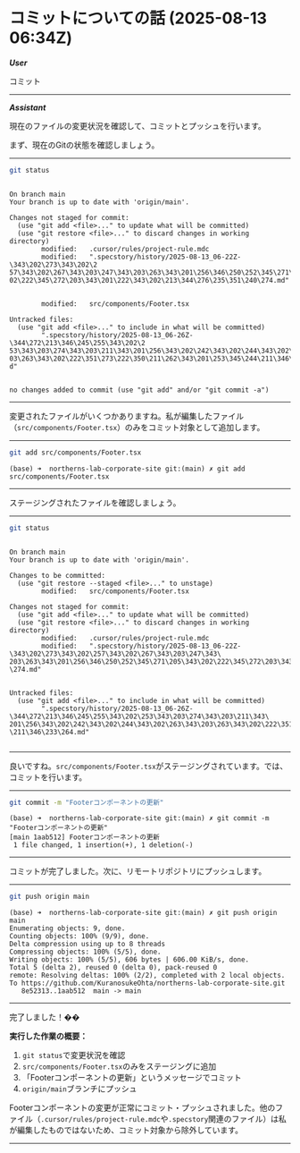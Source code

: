 <!-- Generated by SpecStory -->

# コミットについての話 (2025-08-13 06:34Z)

_**User**_

コミット

---

_**Assistant**_

現在のファイルの変更状況を確認して、コミットとプッシュを行います。

まず、現在のGitの状態を確認しましょう。


---

```bash
git status
```

```

On branch main
Your branch is up to date with 'origin/main'.

Changes not staged for commit:
  (use "git add <file>..." to update what will be committed)
  (use "git restore <file>..." to discard changes in working directory)
        modified:   .cursor/rules/project-rule.mdc
        modified:   ".specstory/history/2025-08-13_06-22Z-\343\202\273\343\202\2
57\343\202\267\343\203\247\343\203\263\343\201\256\346\250\252\345\271\205\343\2
02\222\345\272\203\343\201\222\343\202\213\344\276\235\351\240\274.md"

             
        modified:   src/components/Footer.tsx

Untracked files:
  (use "git add <file>..." to include in what will be committed)
        ".specstory/history/2025-08-13_06-26Z-\344\272\213\346\245\255\343\202\2
53\343\203\274\343\203\211\343\201\256\343\202\242\343\202\244\343\202\263\343\2
03\263\343\202\222\351\273\222\350\211\262\343\201\253\345\244\211\346\233\264.m
d"
             

no changes added to commit (use "git add" and/or "git commit -a")
```

---

変更されたファイルがいくつかありますね。私が編集したファイル（`src/components/Footer.tsx`）のみをコミット対象として追加します。


---

```bash
git add src/components/Footer.tsx
```

```
(base) ➜  northerns-lab-corporate-site git:(main) ✗ git add src/components/Footer.tsx
```

---

ステージングされたファイルを確認しましょう。


---

```bash
git status
```

```

On branch main
Your branch is up to date with 'origin/main'.

Changes to be committed:
  (use "git restore --staged <file>..." to unstage)
        modified:   src/components/Footer.tsx

Changes not staged for commit:
  (use "git add <file>..." to update what will be committed)
  (use "git restore <file>..." to discard changes in working directory)
        modified:   .cursor/rules/project-rule.mdc
        modified:   ".specstory/history/2025-08-13_06-22Z-\343\202\273\343\202\257\343\202\267\343\203\247\343\
203\263\343\201\256\346\250\252\345\271\205\343\202\222\345\272\203\343\201\222\343\202\213\344\276\235\351\240
\274.md"


Untracked files:
  (use "git add <file>..." to include in what will be committed)
        ".specstory/history/2025-08-13_06-26Z-\344\272\213\346\245\255\343\202\253\343\203\274\343\203\211\343\
201\256\343\202\242\343\202\244\343\202\263\343\203\263\343\202\222\351\273\222\350\211\262\343\201\253\345\244
\211\346\233\264.md"


```

---

良いですね。`src/components/Footer.tsx`がステージングされています。では、コミットを行います。


---

```bash
git commit -m "Footerコンポーネントの更新"
```

```
(base) ➜  northerns-lab-corporate-site git:(main) ✗ git commit -m "Footerコンポーネントの更新"
[main 1aab512] Footerコンポーネントの更新
 1 file changed, 1 insertion(+), 1 deletion(-)
```

---

コミットが完了しました。次に、リモートリポジトリにプッシュします。


---

```bash
git push origin main
```

```
(base) ➜  northerns-lab-corporate-site git:(main) ✗ git push origin main
Enumerating objects: 9, done.
Counting objects: 100% (9/9), done.
Delta compression using up to 8 threads
Compressing objects: 100% (5/5), done.
Writing objects: 100% (5/5), 606 bytes | 606.00 KiB/s, done.
Total 5 (delta 2), reused 0 (delta 0), pack-reused 0
remote: Resolving deltas: 100% (2/2), completed with 2 local objects.
To https://github.com/KuranosukeOhta/northerns-lab-corporate-site.git
   8e52313..1aab512  main -> main
```

---

完了しました！��

**実行した作業の概要：**
1. `git status`で変更状況を確認
2. `src/components/Footer.tsx`のみをステージングに追加
3. 「Footerコンポーネントの更新」というメッセージでコミット
4. `origin/main`ブランチにプッシュ

Footerコンポーネントの変更が正常にコミット・プッシュされました。他のファイル（`.cursor/rules/project-rule.mdc`や`.specstory`関連のファイル）は私が編集したものではないため、コミット対象から除外しています。

---

